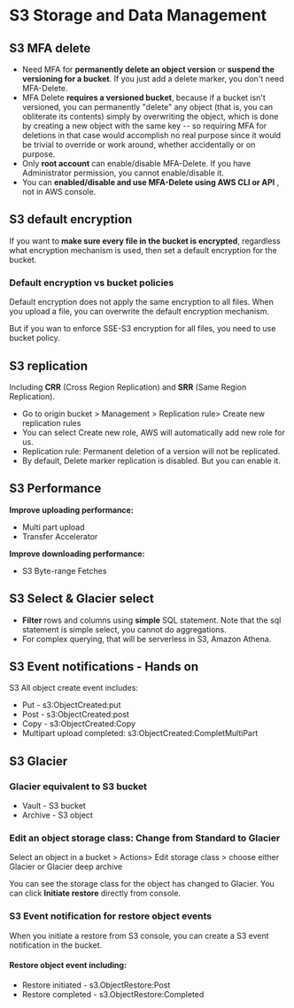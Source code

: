 # S3 Storage and Data Management

## S3 MFA delete

* Need MFA for **permanently delete an object version** or **suspend the versioning for a bucket**. If you just add a delete marker, you don't need MFA-Delete.
* MFA Delete **requires a versioned bucket**, because if a bucket isn't versioned, you can permanently "delete" any object (that is, you can obliterate its contents) simply by overwriting the object, which is done by creating a new object with the same key -- so requiring MFA for deletions in that case would accomplish no real purpose since it would be trivial to override or work around, whether accidentally or on purpose.
* Only **root account** can enable/disable MFA-Delete. If you have Administrator permission, you cannot enable/disable it. 
* You can **enabled/disable and use MFA-Delete using AWS CLI or API** , not in AWS console. 



## S3 default encryption

If you want to **make sure every file in the bucket is encrypted**, regardless what encryption mechanism is used, then set a default encryption for the bucket. 

### Default encryption vs bucket policies

Default encryption does not apply the same encryption to all files. When you upload a file, you can overwrite the default encryption mechanism. 

But if you wan to enforce SSE-S3 encryption for all files, you need to use bucket policy. 

## S3 replication

Including **CRR** (Cross Region Replication) and **SRR** (Same Region Replication).

* Go to origin bucket > Management > Replication rule> Create new replication rules
* You can select Create new role, AWS will automatically add new role for us.  
* Replication rule: Permanent deletion of a version will not be replicated. 
* By default, Delete marker replication is disabled. But you can enable it. 

## S3 Performance

**Improve uploading performance:**

* Multi part upload
* Transfer Accelerator

**Improve downloading performance:**

* S3 Byte-range Fetches

## S3 Select & Glacier select

* **Filter** rows and columns using **simple** SQL statement. Note that the sql statement is simple select, you cannot do aggregations.
* For complex querying, that will be serverless in S3, Amazon Athena. 

## S3 Event notifications - Hands on

S3 All object create event includes:

* Put - s3:ObjectCreated:put
* Post - s3:ObjectCreated:post
* Copy - s3:ObjectCreated:Copy
* Multipart upload completed: s3:ObjectCreated:CompletMultiPart

## S3 Glacier

### Glacier equivalent to S3 bucket

* Vault - S3 bucket
* Archive - S3 object

### Edit an object storage class:  Change from Standard to Glacier 

Select an object in a bucket > Actions> Edit storage class > choose either Glacier or Glacier deep archive

You can see the storage class for the object has changed to Glacier. You can click **Initiate restore** directly from console.

### S3 Event notification for restore object events

When you initiate a restore from S3 console, you can create a S3 event notification in the bucket.

#### Restore object event including: 

* Restore initiated - s3.ObjectRestore:Post
* Restore completed - s3.ObjectRestore:Completed

